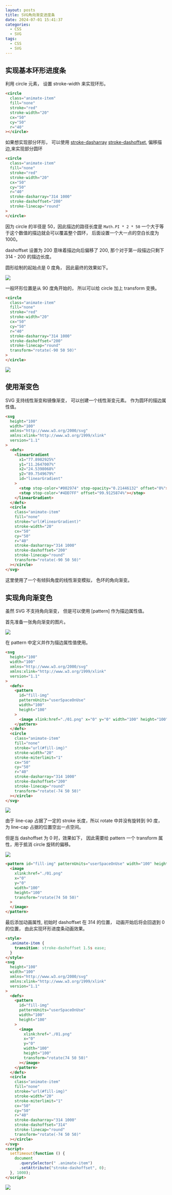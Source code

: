 ```yaml
---
layout: posts
title: SVG角向渐变进度条
date: 2024-07-01 15:41:37
categories:
  - CSS
  - SVG
tags:
  - CSS
  - SVG
---
```


## 实现基本环形进度条

利用 circle 元素， 设置 stroke-width 来实现环形。

```html
<circle
  class="animate-item"
  fill="none"
  stroke="red"
  stroke-width="20"
  cx="50"
  cy="50"
  r="40"
></circle>
```

如果想实现部分环形， 可以使用 [stroke-dasharray](/posts/66a993551b2e/#stroke-dasharray) [stroke-dashoffset](/posts/66a993551b2e/#stroke-dashoffset), 偏移描边,来实现部分圆环

```html
<circle
  class="animate-item"
  fill="none"
  stroke="red"
  stroke-width="20"
  cx="50"
  cy="50"
  r="40"
  stroke-dasharray="314 1000"
  stroke-dashoffset="200"
  stroke-linecap="round"
>
</circle>
```

因为 circle 的半径是 50，因此描边的路径长度是 `Math.PI * 2 * 50` 一个大于等于这个数值的描边就会可以覆盖整个圆环， 后面设置一个大一点的空白长度为 1000。

dashoffset 设置为 200 意味着描边向后偏移了 200, 那个对于第一段描边只剩下 314 - 200 的描边长度。

圆形绘制的起始点是 0 度角， 因此最终的效果如下。

![](001.png)

一般环形位置是从 90 度角开始的， 所以可以给 circle 加上 transform 变换。

```html
<circle
  class="animate-item"
  fill="none"
  stroke="red"
  stroke-width="20"
  cx="50"
  cy="50"
  r="40"
  stroke-dasharray="314 1000"
  stroke-dashoffset="200"
  stroke-linecap="round"
  transform="rotate(-90 50 50)"
>
</circle>
```

![](002.png)

## 使用渐变色

SVG 支持线性渐变和镜像渐变， 可以创建一个线性渐变元素。 作为圆环的描边属性值。

```html
<svg
  height="100"
  width="100"
  xmlns="http://www.w3.org/2000/svg"
  xmlns:xlink="http://www.w3.org/1999/xlink"
  version="1.1"
>
  <defs>
    <linearGradient
      x1="77.8982925%"
      y1="11.2647007%"
      x2="24.5398068%"
      y2="89.7549679%"
      id="linearGradient"
    >
      <stop stop-color="#002974" stop-opacity="0.21446132" offset="0%"></stop>
      <stop stop-color="#4DD7FF" offset="99.9125874%"></stop>
    </linearGradient>
  </defs>
  <circle
    class="animate-item"
    fill="none"
    stroke="url(#linearGradient)"
    stroke-width="20"
    cx="50"
    cy="50"
    r="40"
    stroke-dasharray="314 1000"
    stroke-dashoffset="200"
    stroke-linecap="round"
    transform="rotate(-90 50 50)"
  ></circle>
</svg>
```

这里使用了一个有倾斜角度的线性渐变模拟， 色环的角向渐变。

## 实现角向渐变色

虽然 SVG 不支持角向渐变， 但是可以使用 [pattern] 作为描边属性值。

首先准备一张角向渐变的图片。

![](003.png)

在 pattern 中定义并作为描边属性值使用。

```html
<svg
  height="100"
  width="100"
  xmlns="http://www.w3.org/2000/svg"
  xmlns:xlink="http://www.w3.org/1999/xlink"
  version="1.1"
>
  <defs>
    <pattern
      id="fill-img"
      patternUnits="userSpaceOnUse"
      width="100"
      height="100"
    >
      <image xlink:href="./01.png" x="0" y="0" width="100" height="100"></image>
    </pattern>
  </defs>
  <circle
    class="animate-item"
    fill="none"
    stroke="url(#fill-img)"
    stroke-width="20"
    stroke-miterlimit="1"
    cx="50"
    cy="50"
    r="40"
    stroke-dasharray="314 1000"
    stroke-dashoffset="200"
    stroke-linecap="round"
    transform="rotate(-74 50 50)"
  ></circle>
</svg>
```

![](005.png)

由于 line-cap 占据了一定的 stroke 长度，所以 rotate 中并没有旋转到 90 度， 为 line-cap 占据的位置空出一点空间。

但是当 dashoffset 为 0 时，效果如下， 因此需要给 pattern 一个 transform 属性，用于抵消 circle 旋转的偏移。

![](006.png)

```html
<pattern id="fill-img" patternUnits="userSpaceOnUse" width="100" height="100">
  <image
    xlink:href="./01.png"
    x="0"
    y="0"
    width="100"
    height="100"
    transform="rotate(74 50 50)"
  >
  </image>
</pattern>
```

最后添加动画属性, 初始时 dashoffset 在 314 的位置， 动画开始后将会回退到 0 的位置， 由此实现环形进度条动画效果。

```html
<style>
  .animate-item {
    transition: stroke-dashoffset 1.5s ease;
  }
</style>
<svg
  height="100"
  width="100"
  xmlns="http://www.w3.org/2000/svg"
  xmlns:xlink="http://www.w3.org/1999/xlink"
  version="1.1"
>
  <defs>
    <pattern
      id="fill-img"
      patternUnits="userSpaceOnUse"
      width="100"
      height="100"
    >
      <image
        xlink:href="./01.png"
        x="0"
        y="0"
        width="100"
        height="100"
        transform="rotate(74 50 50)"
      ></image>
    </pattern>
  </defs>
  <circle
    class="animate-item"
    fill="none"
    stroke="url(#fill-img)"
    stroke-width="20"
    stroke-miterlimit="1"
    cx="50"
    cy="50"
    r="40"
    stroke-dasharray="314 1000"
    stroke-dashoffset="314"
    stroke-linecap="round"
    transform="rotate(-74 50 50)"
  ></circle>
</svg>
<script>
  setTimeout(function () {
    document
      .querySelector(" .animate-item")
      .setAttribute("stroke-dashoffset", 0);
  }, 1000);
</script>
```

![](007.gif)
